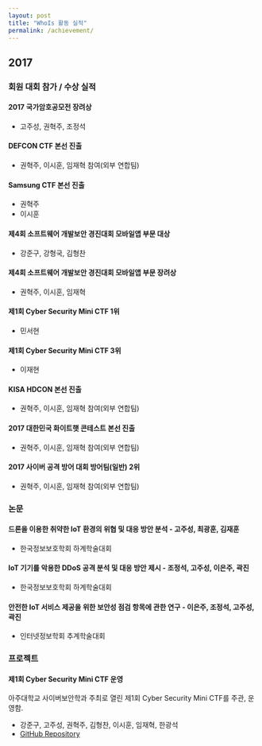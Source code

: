 ```yaml
---
layout: post
title: "WhoIs 활동 실적"
permalink: /achievement/
---
```


## 2017


### 회원 대회 참가 / 수상 실적


#### 2017 국가암호공모전 장려상

* 고주성, 권혁주, 조정석

#### DEFCON CTF 본선 진출

* 권혁주, 이시훈, 임재혁 참여(외부 연합팀)

#### Samsung CTF 본선 진출

* 권혁주
* 이시훈

#### 제4회 소프트웨어 개발보안 경진대회 모바일앱 부문 대상

* 강준구, 강형국, 김형찬

#### 제4회 소프트웨어 개발보안 경진대회 모바일앱 부문 장려상

* 권혁주, 이시훈, 임재혁

#### 제1회 Cyber Security Mini CTF 1위

* 민서현

#### 제1회 Cyber Security Mini CTF 3위

* 이재현

#### KISA HDCON 본선 진출

* 권혁주, 이시훈, 임재혁 참여(외부 연합팀)

#### 2017 대한민국 화이트햇 콘테스트 본선 진출

* 권혁주, 이시훈, 임재혁 참여(외부 연합팀)

#### 2017 사이버 공격 방어 대회 방어팀(일반) 2위

* 권혁주, 이시훈, 임재혁 참여(외부 연합팀)

### 논문

#### 드론을 이용한 취약한 IoT 환경의 위협 및 대응 방안 분석 - __고주성__, 최광훈, 김재훈

* 한국정보보호학회 하계학술대회

#### IoT 기기를 악용한 DDoS 공격 분석 및 대응 방안 제시 - __조정석__, __고주성__, __이은주__, 곽진

* 한국정보보호학회 하계학술대회

#### 안전한 IoT 서비스 제공을 위한 보안성 점검 항목에 관한 연구 - __이은주__, __조정석__, __고주성__, 곽진 

* 인터넷정보학회 추계학술대회

### 프로젝트


#### 제1회 Cyber Security Mini CTF 운영

아주대학교 사이버보안학과 주최로 열린 제1회 Cyber Security Mini CTF를 주관, 운영함.
* 강준구, 고주성, 권혁주, 김형찬, 이시훈, 임재혁, 한광석
* [GitHub Repository](https://github.com/ajou-whois/1st-cyber-security-mini-ctf)